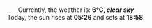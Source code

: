 <p  align="center"><br/>Currently, the weather is: <b> 6°C, <i>clear sky</i></b></br>Today, the sun rises at <b>05:26</b> and sets at <b>18:58</b>.</p>